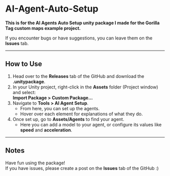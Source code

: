 # AI-Agent-Auto-Setup

**This is for the AI Agents Auto Setup unity package I made for the Gorilla Tag custom maps example project.**

If you encounter bugs or have suggestions, you can leave them on the **Issues** tab.

---

## How to Use

1. Head over to the **Releases** tab of the GitHub and download the **.unitypackage**.
2. In your Unity project, right-click in the **Assets** folder (Project window) and select:  
   **Import Package > Custom Package...**
3. Navigate to **Tools > AI Agent Setup**.  
   - From here, you can set up the agents.  
   - Hover over each element for explanations of what they do.
4. Once set up, go to **Assets/Agents** to find your agent.  
   - Here you can add a model to your agent, or configure its values like **speed** and **acceleration**.

---

## Notes

Have fun using the package!  
If you have issues, please create a post on the **Issues** tab of the GitHub :)
